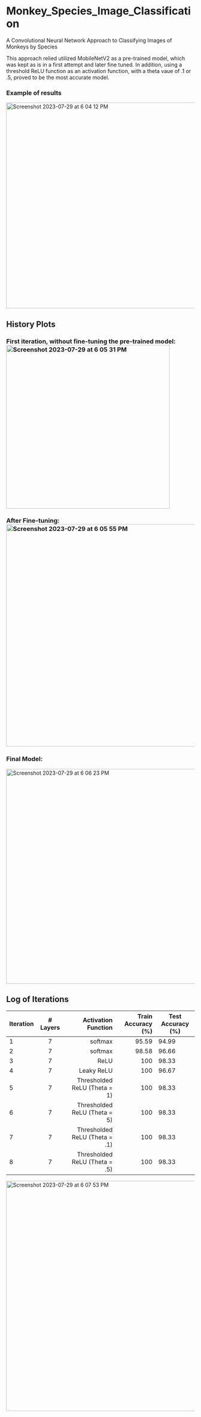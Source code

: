 # Monkey_Species_Image_Classification
A Convolutional Neural Network Approach to Classifying Images of Monkeys by Species 

This approach relied utilized MobileNetV2 as a pre-trained model, which was kept as is in a first attempt and later fine tuned. In addition, using a threshold ReLU function as an activation function, with a theta vaue of .1 or .5, proved to be the most accurate model. 
### Example of results 
<img width="550" alt="Screenshot 2023-07-29 at 6 04 12 PM" src="https://github.com/MayaAmelieSeale/Monkey_Species_Image_Classification/assets/140470683/4d157a5d-cd66-4b1f-9bc1-d8285b5074e5">

## History Plots
### First iteration, without fine-tuning the pre-trained model:<img width="437" alt="Screenshot 2023-07-29 at 6 05 31 PM" src="https://github.com/MayaAmelieSeale/Monkey_Species_Image_Classification/assets/140470683/a2c03b9c-f5c9-417f-be41-774744881dfc">
### After Fine-tuning:<img width="594" alt="Screenshot 2023-07-29 at 6 05 55 PM" src="https://github.com/MayaAmelieSeale/Monkey_Species_Image_Classification/assets/140470683/c89bb5c5-78e7-499c-be91-14d18ad7842b">
### Final Model:
<img width="574" alt="Screenshot 2023-07-29 at 6 06 23 PM" src="https://github.com/MayaAmelieSeale/Monkey_Species_Image_Classification/assets/140470683/c56cdd54-1c35-4c00-aab6-5509b9ffb6eb">

 ## Log of Iterations 


| Iteration       | # Layers           | Activation Function  | Train Accuracy (%) | Test Accuracy (%)
| ------------- |:-------------:| -----:| -----: | ------ | 
| 1      | 7 | softmax | 95.59 | 94.99
| 2     | 7 | softmax | 98.58 | 96.66
| 3      | 7 | ReLU | 100 | 98.33
| 4      | 7 | Leaky ReLU | 100 | 96.67
| 5      | 7 | Thresholded ReLU (Theta = 1) | 100 | 98.33
| 6      | 7 | Thresholded ReLU (Theta = 5) | 100 | 98.33
| 7      | 7 | Thresholded ReLU (Theta = .1) | 100 | 98.33
| 8      | 7 | Thresholded ReLU (Theta = .5) | 100 | 98.33

<img width="615" alt="Screenshot 2023-07-29 at 6 07 53 PM" src="https://github.com/MayaAmelieSeale/Monkey_Species_Image_Classification/assets/140470683/b5b62a81-54b8-4de1-8166-d9bb7f0d7c55">
